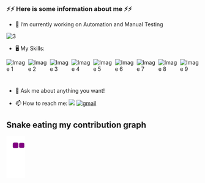 ### ⚡⚡ Here is some information about me  ⚡⚡    

- 🔭 I’m currently working on Automation and Manual Testing


![3](https://user-images.githubusercontent.com/117076090/206726619-6e7d65f5-c9d6-47eb-9941-34b64e09c540.gif)

-  🖥 My Skills:
<div style="display: flex; justify-content: space-between;">
 
  <img src="https://user-images.githubusercontent.com/117076090/208159872-03f8bdb4-3e2e-4b85-b2ad-7c6692263847.png" alt="Image 1" width="50" height="60">
  <img src="https://user-images.githubusercontent.com/117076090/207368280-81e6f5e1-3a03-4551-91aa-3fc60eb0d901.png" alt="Image 2" width="50" height="60">
  <img src="https://user-images.githubusercontent.com/117076090/207368296-53e25a43-b9c6-4053-ab86-e7ca78e898e3.png" alt="Image 3" width="50" height="60">
  <img src="https://user-images.githubusercontent.com/117076090/207368391-80854b7a-105d-4eb6-8bf3-cf0009c20207.png" alt="Image 4" width="50" height="60">
  <img src="https://user-images.githubusercontent.com/117076090/207368420-26914613-785e-444c-af68-f91a10697148.png" alt="Image 5" width="50" height="60">
  <img src="https://user-images.githubusercontent.com/117076090/207368480-d68aafb9-87af-4e9a-b0fc-bd71df1ec4dd.png" alt="Image 6" width="50" height="60">
  <img src="https://user-images.githubusercontent.com/117076090/207368500-6e9961da-33b4-4efb-8f13-37396b4d6570.png" alt="Image 7" width="50" height="60">
  <img src="https://user-images.githubusercontent.com/117076090/208162039-2626ea9e-cc63-4875-ad83-0af3d88ac6b4.png" alt="Image 8" width="50" height="60">
  <img src="https://user-images.githubusercontent.com/117076090/208162043-8e9fe0a1-ec37-4f04-9082-c9b9eb7cd59d.png" alt="Image 9" width="50" height="60">
</div>


- 💬 Ask me about anything you want!

- 📫 How to reach me: <a href="https://www.linkedin.com/in/mustafaozbir/" target="blank"><img src="https://cdn.jsdelivr.net/gh/devicons/devicon/icons/linkedin/linkedin-original.svg" style="height: 3rem"/></a> <a href="mailto:ozbirmustafa@gmail.com"><img src="https://img.icons8.com/color/48/null/gmail--v1.png" alt="gmail" width="60" height="55" /></a> <br>




## Snake eating my contribution graph 
![snake gif](https://github.com/ozbirmustafa/ozbirmustafa/blob/output/github-contribution-grid-snake.gif)

